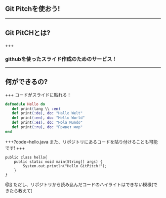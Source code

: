 ## Git Pitchを使おう!
---
## Git PitCHとは?
+++
### githubを使ったスライド作成のためのサービス！
---
## 何ができるの?
+++
コードがスライドに貼れる！
```Elixir
defmodule Hello do
   def print(lang \\ :en)
   def print(:de), do: "Hallo Welt"
   def print(:en), do: "Hello World"
   def print(:es), do: "Hola Mundo"
   def print(:ru), do: "Привет мир"
end
```
+++?code=hello.java
また、リポジトリにあるコードを貼り付けることも可能です!
+++
```
public class hello{
    public static void main(String[] args) {
        System.out.println("Hello GitPitch!");
    }
}
```
@[3](特定の場所をハイライトすることも可能!)
ただし、リポジトリから読み込んだコードのハイライトはできない模様(できたら教えて)
